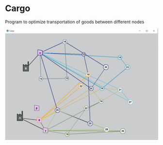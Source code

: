 # Cargo

Program to optimize transportation of goods between different nodes

![Alt text](out_imgs/sim1.png?raw=true "Title")